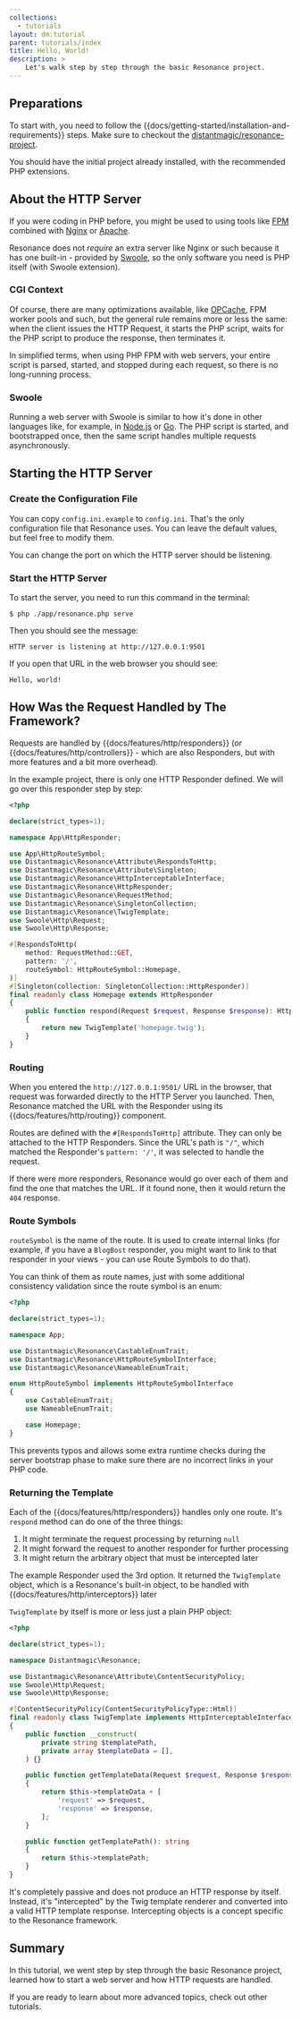 ```yaml
---
collections:
  - tutorials
layout: dm:tutorial
parent: tutorials/index
title: Hello, World!
description: >
    Let's walk step by step through the basic Resonance project.
---
```


## Preparations

To start with, you need to follow the 
{{docs/getting-started/installation-and-requirements}} steps. Make sure to
checkout the [distantmagic/resonance-project](https://github.com/distantmagic/resonance-project).

You should have the initial project already installed, with the recommended
PHP extensions.

## About the HTTP Server

If you were coding in PHP before, you might be used to using tools like 
[FPM](https://www.php.net/manual/en/install.fpm.php) combined with
[Nginx](https://www.nginx.com/) or [Apache](https://httpd.apache.org/).

Resonance does not 
*require* an extra server like Nginx or such because it has one built-in - 
provided by [Swoole](https://www.swoole.com/), so the only software you need is 
PHP itself (with Swoole extension).

### CGI Context

Of course, there are many optimizations available, like 
[OPCache](https://www.php.net/manual/en/book.opcache.php), FPM worker pools and
such, but the general rule remains more or less the same: when the client 
issues the HTTP Request, it starts the PHP script, waits for the PHP script
to produce the response, then terminates it.

In simplified terms, when using PHP FPM with web servers, your entire script
is parsed, started, and stopped during each request, so there is no 
long-running process.

### Swoole

Running a web server with Swoole is similar to how it's done in other languages
like, for example, in [Node.js](https://nodejs.org/en) or 
[Go](https://gobyexample.com/http-server). The PHP script is started, and 
bootstrapped once, then the same script handles multiple requests 
asynchronously.

## Starting the HTTP Server

### Create the Configuration File

You can copy `config.ini.example` to `config.ini`. That's the only 
configuration file that Resonance uses. You can leave the default values, but
feel free to modify them. 

You can change the port on which the HTTP server should be listening.

### Start the HTTP Server

To start the server, you need to run this command in the terminal:

```shell
$ php ./app/resonance.php serve
```

Then you should see the message:

```shell
HTTP server is listening at http://127.0.0.1:9501
```

If you open that URL in the web browser you should see:

```text
Hello, world!
```

## How Was the Request Handled by The Framework?

Requests are handled by {{docs/features/http/responders}} (or 
{{docs/features/http/controllers}} - which are also Responders, but with more
features and a bit more overhead).

In the example project, there is only one HTTP Responder defined. We will go 
over this responder step by step:

```php
<?php

declare(strict_types=1);

namespace App\HttpResponder;

use App\HttpRouteSymbol;
use Distantmagic\Resonance\Attribute\RespondsToHttp;
use Distantmagic\Resonance\Attribute\Singleton;
use Distantmagic\Resonance\HttpInterceptableInterface;
use Distantmagic\Resonance\HttpResponder;
use Distantmagic\Resonance\RequestMethod;
use Distantmagic\Resonance\SingletonCollection;
use Distantmagic\Resonance\TwigTemplate;
use Swoole\Http\Request;
use Swoole\Http\Response;

#[RespondsToHttp(
    method: RequestMethod::GET,
    pattern: '/',
    routeSymbol: HttpRouteSymbol::Homepage,
)]
#[Singleton(collection: SingletonCollection::HttpResponder)]
final readonly class Homepage extends HttpResponder
{
    public function respond(Request $request, Response $response): HttpInterceptableInterface
    {
        return new TwigTemplate('homepage.twig');
    }
}
```

### Routing

When you entered the `http://127.0.0.1:9501/` URL in the browser, that request
was forwarded directly to the HTTP Server you launched. Then, Resonance
matched the URL with the Responder using its {{docs/features/http/routing}}
component.

Routes are defined with the `#[RespondsToHttp]` attribute. They can only be
attached to the HTTP Responders. Since the URL's path is `"/"`, which matched
the Responder's `pattern: '/'`, it was selected to handle the request.

If there were more responders, Resonance would go over each of them and find
the one that matches the URL. If it found none, then it would return the
`404` response.

### Route Symbols

`routeSymbol` is the name of the route. It is used to create internal links 
(for example, if you have a `BlogBost` responder, you might want to link to
that responder in your views - you can use Route Symbols to do that).

You can think of them as route names, just with some additional consistency 
validation since the route symbol is an enum:

```php
<?php

declare(strict_types=1);

namespace App;

use Distantmagic\Resonance\CastableEnumTrait;
use Distantmagic\Resonance\HttpRouteSymbolInterface;
use Distantmagic\Resonance\NameableEnumTrait;

enum HttpRouteSymbol implements HttpRouteSymbolInterface
{
    use CastableEnumTrait;
    use NameableEnumTrait;

    case Homepage;
}
```

This prevents typos and allows some extra runtime checks during the server
bootstrap phase to make sure there are no incorrect links in your PHP code.

### Returning the Template

Each of the {{docs/features/http/responders}} handles only one route. It's 
`respond` method can do one of the three things:

1. It might terminate the request processing by returning `null`
2. It might forward the request to another responder for further processing
3. It might return the arbitrary object that must be intercepted later

The example Responder used the 3rd option. It returned the `TwigTemplate` 
object, which is a Resonance's built-in object, to be handled with 
{{docs/features/http/interceptors}} later

`TwigTemplate` by itself is more or less just a plain PHP object:

```php
<?php

declare(strict_types=1);

namespace Distantmagic\Resonance;

use Distantmagic\Resonance\Attribute\ContentSecurityPolicy;
use Swoole\Http\Request;
use Swoole\Http\Response;

#[ContentSecurityPolicy(ContentSecurityPolicyType::Html)]
final readonly class TwigTemplate implements HttpInterceptableInterface
{
    public function __construct(
        private string $templatePath,
        private array $templateData = [],
    ) {}

    public function getTemplateData(Request $request, Response $response): array
    {
        return $this->templateData + [
            'request' => $request,
            'response' => $response,
        ];
    }

    public function getTemplatePath(): string
    {
        return $this->templatePath;
    }
}
```

It's completely passive and does not produce an HTTP response by itself. 
Instead, it's "intercepted" by the Twig template renderer and converted into a 
valid HTTP template response. Intercepting objects is a concept specific to the
Resonance framework.

## Summary

In this tutorial, we went step by step through the basic Resonance project,
learned how to start a web server and how HTTP requests are handled.

If you are ready to learn about more advanced topics, check out other 
tutorials.
